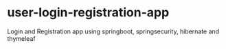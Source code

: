 # user-login-registration-app
Login and Registration app using springboot, springsecurity, hibernate and thymeleaf
